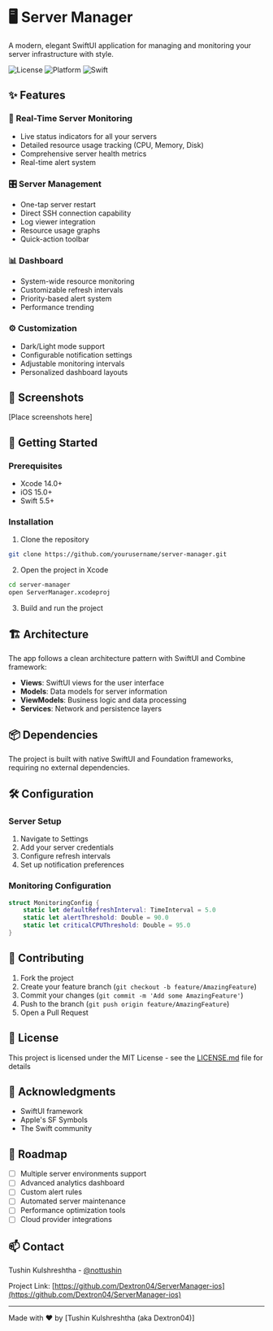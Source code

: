 # 🖥️ Server Manager

A modern, elegant SwiftUI application for managing and monitoring your server infrastructure with style.

![License](https://img.shields.io/badge/license-MIT-blue.svg)
![Platform](https://img.shields.io/badge/platform-iOS%2015.0+-orange.svg)
![Swift](https://img.shields.io/badge/Swift-5.5+-brightgreen.svg)

## ✨ Features

### 🔮 Real-Time Server Monitoring
- Live status indicators for all your servers
- Detailed resource usage tracking (CPU, Memory, Disk)
- Comprehensive server health metrics
- Real-time alert system

### 🎛️ Server Management
- One-tap server restart
- Direct SSH connection capability
- Log viewer integration
- Resource usage graphs
- Quick-action toolbar

### 📊 Dashboard
- System-wide resource monitoring
- Customizable refresh intervals
- Priority-based alert system
- Performance trending

### ⚙️ Customization
- Dark/Light mode support
- Configurable notification settings
- Adjustable monitoring intervals
- Personalized dashboard layouts

## 📱 Screenshots

[Place screenshots here]

## 🚀 Getting Started

### Prerequisites
- Xcode 14.0+
- iOS 15.0+
- Swift 5.5+

### Installation

1. Clone the repository
```bash
git clone https://github.com/yourusername/server-manager.git
```

2. Open the project in Xcode
```bash
cd server-manager
open ServerManager.xcodeproj
```

3. Build and run the project

## 🏗️ Architecture

The app follows a clean architecture pattern with SwiftUI and Combine framework:

- **Views**: SwiftUI views for the user interface
- **Models**: Data models for server information
- **ViewModels**: Business logic and data processing
- **Services**: Network and persistence layers

## 📦 Dependencies

The project is built with native SwiftUI and Foundation frameworks, requiring no external dependencies.

## 🛠️ Configuration

### Server Setup
1. Navigate to Settings
2. Add your server credentials
3. Configure refresh intervals
4. Set up notification preferences

### Monitoring Configuration
```swift
struct MonitoringConfig {
    static let defaultRefreshInterval: TimeInterval = 5.0
    static let alertThreshold: Double = 90.0
    static let criticalCPUThreshold: Double = 95.0
}
```

## 🤝 Contributing

1. Fork the project
2. Create your feature branch (`git checkout -b feature/AmazingFeature`)
3. Commit your changes (`git commit -m 'Add some AmazingFeature'`)
4. Push to the branch (`git push origin feature/AmazingFeature`)
5. Open a Pull Request

## 📄 License

This project is licensed under the MIT License - see the [LICENSE.md](LICENSE.md) file for details

## 🙏 Acknowledgments

- SwiftUI framework
- Apple's SF Symbols
- The Swift community

## 🔮 Roadmap

- [ ] Multiple server environments support
- [ ] Advanced analytics dashboard
- [ ] Custom alert rules
- [ ] Automated server maintenance
- [ ] Performance optimization tools
- [ ] Cloud provider integrations

## 📫 Contact

Tushin Kulshreshtha - [@nottushin](https://twitter.com/nottushin) 

Project Link: [https://github.com/Dextron04/ServerManager-ios](https://github.com/Dextron04/ServerManager-ios)

---

Made with ❤️ by [Tushin Kulshreshtha (aka Dextron04)]
